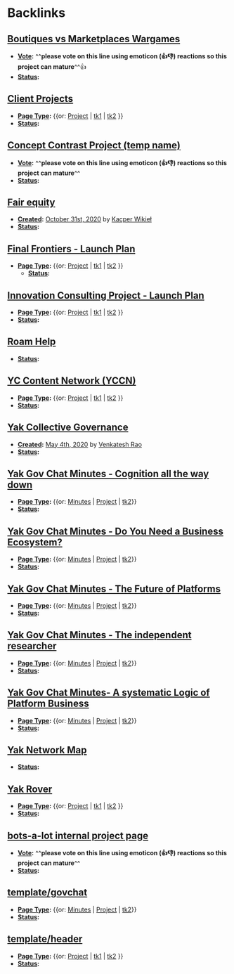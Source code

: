 
# Backlinks
## [Boutiques vs Marketplaces Wargames](<Boutiques vs Marketplaces Wargames.md>)
- **[Vote](<Vote.md>):** ^^**please vote on this line using emoticon (👍👎) reactions so this project can mature**^^👍 
- **[Status](<Status.md>):**

## [Client Projects](<Client Projects.md>)
- **[Page Type](<Page Type.md>):** {{or: [Project](<Project.md>) | [tk1](<tk1.md>) | [tk2](<tk2.md>) }}
- **[Status](<Status.md>):**

## [Concept Contrast Project (temp name)](<Concept Contrast Project (temp name).md>)
- **[Vote](<Vote.md>):** ^^**please vote on this line using emoticon (👍👎) reactions so this project can mature**^^
- **[Status](<Status.md>):**

## [Fair equity](<Fair equity.md>)
- **[Created](<Created.md>):** [October 31st, 2020](<October 31st, 2020.md>) by [Kacper Wikieł](<Kacper Wikieł.md>)
- **[Status](<Status.md>):**

## [Final Frontiers - Launch Plan](<Final Frontiers - Launch Plan.md>)
- **[Page Type](<Page Type.md>):** {{or: [Project](<Project.md>) | [tk1](<tk1.md>) | [tk2](<tk2.md>) }}
    - **[Status](<Status.md>):**

## [Innovation Consulting Project - Launch Plan](<Innovation Consulting Project - Launch Plan.md>)
- **[Page Type](<Page Type.md>):** {{or: [Project](<Project.md>) | [tk1](<tk1.md>) | [tk2](<tk2.md>) }}
- **[Status](<Status.md>):**

## [Roam Help](<Roam Help.md>)
- **[Status](<Status.md>):**

## [YC Content Network (YCCN)](<YC Content Network (YCCN).md>)
- **[Page Type](<Page Type.md>):** {{or: [Project](<Project.md>) | [tk1](<tk1.md>) | [tk2](<tk2.md>) }}
- **[Status](<Status.md>):**

## [Yak Collective Governance](<Yak Collective Governance.md>)
- **[Created](<Created.md>):** [May 4th, 2020](<May 4th, 2020.md>) by [Venkatesh Rao](<Venkatesh Rao.md>)
- **[Status](<Status.md>):**

## [Yak Gov Chat Minutes - Cognition all the way down](<Yak Gov Chat Minutes - Cognition all the way down.md>)
- **[Page Type](<Page Type.md>):** {{or: [Minutes](<Minutes.md>) | [Project](<Project.md>) | [tk2](<tk2.md>)}}
- **[Status](<Status.md>):**

## [Yak Gov Chat Minutes - Do You Need a Business Ecosystem?](<Yak Gov Chat Minutes - Do You Need a Business Ecosystem?.md>)
- **[Page Type](<Page Type.md>):** {{or: [Minutes](<Minutes.md>) | [Project](<Project.md>) | [tk2](<tk2.md>)}}
- **[Status](<Status.md>):**

## [Yak Gov Chat Minutes - The Future of Platforms](<Yak Gov Chat Minutes - The Future of Platforms.md>)
- **[Page Type](<Page Type.md>):** {{or: [Minutes](<Minutes.md>) | [Project](<Project.md>) | [tk2](<tk2.md>)}}
- **[Status](<Status.md>):**

## [Yak Gov Chat Minutes - The independent researcher](<Yak Gov Chat Minutes - The independent researcher.md>)
- **[Page Type](<Page Type.md>):** {{or: [Minutes](<Minutes.md>) | [Project](<Project.md>) | [tk2](<tk2.md>)}}
- **[Status](<Status.md>):**

## [Yak Gov Chat Minutes- A systematic Logic of Platform Business](<Yak Gov Chat Minutes- A systematic Logic of Platform Business.md>)
- **[Page Type](<Page Type.md>):** {{or: [Minutes](<Minutes.md>) | [Project](<Project.md>) | [tk2](<tk2.md>)}}
- **[Status](<Status.md>):**

## [Yak Network Map](<Yak Network Map.md>)
- **[Status](<Status.md>):**

## [Yak Rover](<Yak Rover.md>)
- **[Page Type](<Page Type.md>):** {{or: [Project](<Project.md>) | [tk1](<tk1.md>) | [tk2](<tk2.md>) }}
- **[Status](<Status.md>):**

## [bots-a-lot internal project page](<bots-a-lot internal project page.md>)
- **[Vote](<Vote.md>):** ^^**please vote on this line using emoticon (👍👎) reactions so this project can mature**^^
- **[Status](<Status.md>):**

## [template/govchat](<template/govchat.md>)
- **[Page Type](<Page Type.md>):** {{or: [Minutes](<Minutes.md>) | [Project](<Project.md>) | [tk2](<tk2.md>)}}
- **[Status](<Status.md>):**

## [template/header](<template/header.md>)
- **[Page Type](<Page Type.md>):** {{or: [Project](<Project.md>) | [tk1](<tk1.md>) | [tk2](<tk2.md>) }}
- **[Status](<Status.md>):**

